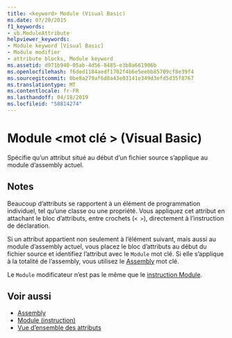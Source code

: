 ```yaml
---
title: <keyword> Module (Visual Basic)
ms.date: 07/20/2015
f1_keywords:
- vb.ModuleAttribute
helpviewer_keywords:
- Module keyword [Visual Basic]
- Module modifier
- attribute blocks, Module keyword
ms.assetid: d971b940-05ab-4d56-8485-e3b8a661906b
ms.openlocfilehash: f6ded1184aedf1702f4b6e5eebb85709cf8e39f4
ms.sourcegitcommit: 0be8a279af6d8a43e03141e349d3efd5d35f8767
ms.translationtype: MT
ms.contentlocale: fr-FR
ms.lasthandoff: 04/18/2019
ms.locfileid: "58814274"
---
```

# <a name="module-keyword-visual-basic"></a>Module \<mot clé > (Visual Basic)
Spécifie qu’un attribut situé au début d’un fichier source s’applique au module d’assembly actuel.  
  
## <a name="remarks"></a>Notes  
 Beaucoup d’attributs se rapportent à un élément de programmation individuel, tel qu’une classe ou une propriété. Vous appliquez cet attribut en attachant le bloc d’attributs, entre crochets (`< >`), directement à l’instruction de déclaration.  
  
 Si un attribut appartient non seulement à l’élément suivant, mais aussi au module d’assembly actuel, vous placez le bloc d’attributs au début du fichier source et identifiez l’attribut avec le `Module` mot clé. Si elle s’applique à la totalité de l’assembly, vous utilisez le [Assembly](../../../visual-basic/language-reference/modifiers/assembly.md) mot clé.  
  
 Le `Module` modificateur n’est pas le même que le [instruction Module](../../../visual-basic/language-reference/statements/module-statement.md).  
  
## <a name="see-also"></a>Voir aussi

- [Assembly](../../../visual-basic/language-reference/modifiers/assembly.md)
- [Module (instruction)](../../../visual-basic/language-reference/statements/module-statement.md)
- [Vue d’ensemble des attributs](../../../visual-basic/programming-guide/concepts/attributes/index.md)
